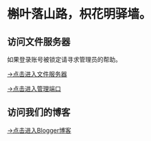 # 槲叶落山路，枳花明驿墙。

## 访问文件服务器

如果登录账号被锁定请寻求管理员的帮助。

[→点击进入文件服务器](https://cloud.yingyingying.xyz:500)

[→点击进入管理端口](https://cloud.yingyingying.xyz:8888/cloud_settings.asp)

## 访问我们的博客

[→点击进入Blogger博客](https://ghs.yingyingying.xyz)
